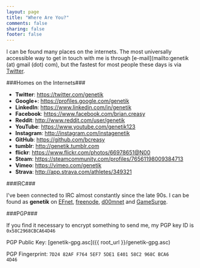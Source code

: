 ```yaml
---
layout: page
title: "Where Are You?"
comments: false
sharing: false
footer: false
---
```

I can be found many places on the internets.  The most universally accessible way to get in touch with me is through [e-mail](mailto:genetik \(at\) gmail \(dot\) com), but the fastest for most people these days is via [Twitter](https://twitter.com/genetik).

###Homes on the Internets###

* **Twitter**: https://twitter.com/genetik
* **Google+**: https://profiles.google.com/genetik
* **LinkedIn**: https://www.linkedin.com/in/genetik
* **Facebook**: https://www.facebook.com/brian.creasy
* **Reddit**: http://www.reddit.com/user/genetik
* **YouTube**: https://www.youtube.com/genetik123
* **Instagram**: http://instagram.com/instagenetik
* **GitHub**: https://github.com/bcreasy
* **tumblr**: http://genetik.tumblr.com
* **flickr**: https://www.flickr.com/photos/66978651@N00
* **Steam**: https://steamcommunity.com/profiles/76561198009384713
* **Vimeo**: https://vimeo.com/genetik
* **Strava**: http://app.strava.com/athletes/349321

###IRC###

I've been connected to IRC almost constantly since the late 90s.  I can be found as **genetik** on [EFnet](irc://irc.efnet.org), [freenode](irc://irc.freenode.net), [d00mnet](irc://irc.d00mnet.com) and [GameSurge](irc://irc.gamesurge.net).

###PGP###

If you find it necessary to encrypt something to send me, my PGP key ID is <code>0x58C2968CBCA64D46</code>

PGP Public Key: [genetik-gpg.asc]({{ root_url }}/genetik-gpg.asc)

PGP Fingerprint: <code>7D24 82AF F764 5EF7 5DE1  E401 58C2 968C BCA6 4D46</code>

###Bitcoin###

Send me bitcoin here: <code><a href="bitcoin:16tyBfVgpwdHsV1JUUGB7HXiVgR8xgD3Cb">16tyBfVgpwdHsV1JUUGB7HXiVgR8xgD3Cb</a></code>
